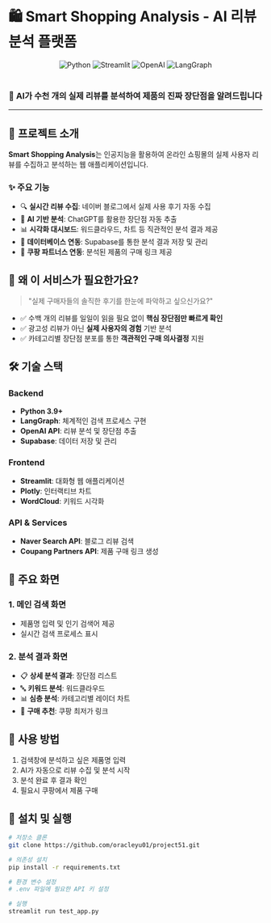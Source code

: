 # 🛍️ Smart Shopping Analysis - AI 리뷰 분석 플랫폼

<div align="center">
 <img src="https://img.shields.io/badge/Python-3776AB?style=for-the-badge&logo=python&logoColor=white" alt="Python">
 <img src="https://img.shields.io/badge/Streamlit-FF4B4B?style=for-the-badge&logo=streamlit&logoColor=white" alt="Streamlit">
 <img src="https://img.shields.io/badge/OpenAI-412991?style=for-the-badge&logo=openai&logoColor=white" alt="OpenAI">
 <img src="https://img.shields.io/badge/LangGraph-00ADD8?style=for-the-badge&logo=go&logoColor=white" alt="LangGraph">
</div>

<br>

<div align="center">
 <h3>🤖 AI가 수천 개의 실제 리뷰를 분석하여 제품의 진짜 장단점을 알려드립니다</h3>
</div>

---

## 📌 프로젝트 소개

**Smart Shopping Analysis**는 인공지능을 활용하여 온라인 쇼핑몰의 실제 사용자 리뷰를 수집하고 분석하는 웹 애플리케이션입니다. 

### ✨ 주요 기능

- 🔍 **실시간 리뷰 수집**: 네이버 블로그에서 실제 사용 후기 자동 수집
- 🧠 **AI 기반 분석**: ChatGPT를 활용한 장단점 자동 추출
- 📊 **시각화 대시보드**: 워드클라우드, 차트 등 직관적인 분석 결과 제공
- 💾 **데이터베이스 연동**: Supabase를 통한 분석 결과 저장 및 관리
- 🛒 **쿠팡 파트너스 연동**: 분석된 제품의 구매 링크 제공

## 🎯 왜 이 서비스가 필요한가요?

> "실제 구매자들의 솔직한 후기를 한눈에 파악하고 싶으신가요?"

- ✅ 수백 개의 리뷰를 일일이 읽을 필요 없이 **핵심 장단점만 빠르게 확인**
- ✅ 광고성 리뷰가 아닌 **실제 사용자의 경험** 기반 분석
- ✅ 카테고리별 장단점 분포를 통한 **객관적인 구매 의사결정** 지원

## 🛠️ 기술 스택

### Backend
- **Python 3.9+**
- **LangGraph**: 체계적인 검색 프로세스 구현
- **OpenAI API**: 리뷰 분석 및 장단점 추출
- **Supabase**: 데이터 저장 및 관리

### Frontend
- **Streamlit**: 대화형 웹 애플리케이션
- **Plotly**: 인터랙티브 차트
- **WordCloud**: 키워드 시각화

### API & Services
- **Naver Search API**: 블로그 리뷰 검색
- **Coupang Partners API**: 제품 구매 링크 생성

## 🚀 주요 화면

### 1. 메인 검색 화면
- 제품명 입력 및 인기 검색어 제공
- 실시간 검색 프로세스 표시

### 2. 분석 결과 화면
- 📋 **상세 분석 결과**: 장단점 리스트
- 🔤 **키워드 분석**: 워드클라우드
- 📊 **심층 분석**: 카테고리별 레이더 차트
- 🛒 **구매 추천**: 쿠팡 최저가 링크

## 📝 사용 방법

1. 검색창에 분석하고 싶은 제품명 입력
2. AI가 자동으로 리뷰 수집 및 분석 시작
3. 분석 완료 후 결과 확인
4. 필요시 쿠팡에서 제품 구매

## 🔧 설치 및 실행

```bash
# 저장소 클론
git clone https://github.com/oracleyu01/project51.git

# 의존성 설치
pip install -r requirements.txt

# 환경 변수 설정
# .env 파일에 필요한 API 키 설정

# 실행
streamlit run test_app.py
